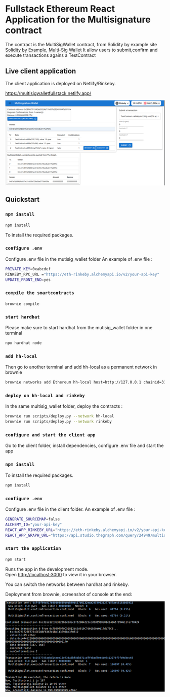 # Fullstack Ethereum React Application for the Multisignature contract

The contract is the MultiSigWallet contract, from Solidity by example site [Solidity by Example, Multi-Sig Wallet](https://solidity-by-example.org/app/multi-sig-wallet/)
It allow users to submit,confirm and execute transactions agains a TestContract

## Live client application

The client application is deployed on Netlify/Rinkeby.

https://multisigwalletfullstack.netlify.app/

![Multi-Sig Wallet webapp ](multisigwallet_frontend.png)

## Quickstart

### `npm install`

```bash
npm install
```

To install the required packages.

### `configure .env`

Configure .env file in the mutisig_wallet folder
An example of .env file :

```bash .env
PRIVATE_KEY=0xabcdef
RINKEBY_RPC_URL ="https://eth-rinkeby.alchemyapi.io/v2/your-api-key"
UPDATE_FRONT_END=yes
```

### `compile the smartcontracts`

```
brownie compile
```

### `start hardhat`

Please make sure to start hardhat from the mutisig_wallet folder in one terminal

```bash
npx hardhat node
```

### `add hh-local`

Then go to another terminal and add hh-local as a permanent network in brownie

```bash
brownie networks add Ethereum hh-local host=http://127.0.0.1 chainid=31337
```

### `deploy on hh-local and rinkeby`

In the same multisig_wallet folder, deploy the contracts :

```bash
brownie run scripts/deploy.py --network hh-local
brownie run scripts/deploy.py --network rinkeby
```

### `configure and start the client app`

Go to the client folder, install dependencies, configure .env file and start the app

### `npm install`

To install the required packages.

```bash
npm install
```

### `configure .env`

Configure .env file in the client folder.
An example of .env file :

```bash .env
GENERATE_SOURCEMAP=false
ALCHEMY_ID="your-api-key"
REACT_APP_RINKEBY_URL="https://eth-rinkeby.alchemyapi.io/v2/your-api-key"
REACT_APP_GRAPH_URL="https://api.studio.thegraph.com/query/24949/multisign_wallet/0.0.1"
```

### `start the application`

```bash
npm start
```

Runs the app in the development mode.\
Open [http://localhost:3000](http://localhost:3000) to view it in your browser.

You can switch the networks between hardhat and rinkeby.

Deployment from brownie, screenshot of console at the end:

![Multi-Sig Wallet deployment ](multisig_wallet_deploy.png)
